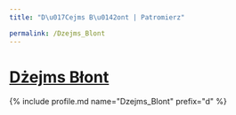 ```yaml
---
title: "D\u017Cejms B\u0142ont | Patromierz"

permalink: /Dzejms_Blont
---
```


# [Dżejms Błont](https://patronite.pl/Dzejms_Blont)

{% include profile.md name="Dzejms_Blont" prefix="d" %}
